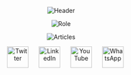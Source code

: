<p align="center">
  <img src="https://github.com/sbis04/sbis04/raw/master/images/header_no_shadow.png" alt="Header" />
</p>

<p align="center">
  <img src="https://github.com/sbis04/sbis04/raw/master/images/role_header_2.png" alt="Role" />
</p>

<p align="center">
  <img src="https://github.com/sbis04/sbis04/raw/master/images/articles_1.gif" alt="Articles" />
</p>

<p align="center">
  <img width="50" hspace="20" src="https://github.com/sbis04/sbis04/raw/master/images/twitter_ic.png" alt="Twitter" />
  <img width="50" src="https://github.com/sbis04/sbis04/raw/master/images/linkedin_ic.png" alt="LinkedIn" />   
  <img width="50" hspace="20" src="https://github.com/sbis04/sbis04/raw/master/images/youtube_ic.png" alt="YouTube" />   
  <img width="50" src="https://github.com/sbis04/sbis04/raw/master/images/whatsapp_ic.png" alt="WhatsApp" />
</p>

<!-- Hi there! -->

<!--
**sbis04/sbis04** is a ✨ _special_ ✨ repository because its `README.md` (this file) appears on your GitHub profile.

Here are some ideas to get you started:

- 🔭 I’m currently working on ...
- 🌱 I’m currently learning ...
- 👯 I’m looking to collaborate on ...
- 🤔 I’m looking for help with ...
- 💬 Ask me about ...
- 📫 How to reach me: ...
- 😄 Pronouns: ...
- ⚡ Fun fact: ...
-->
